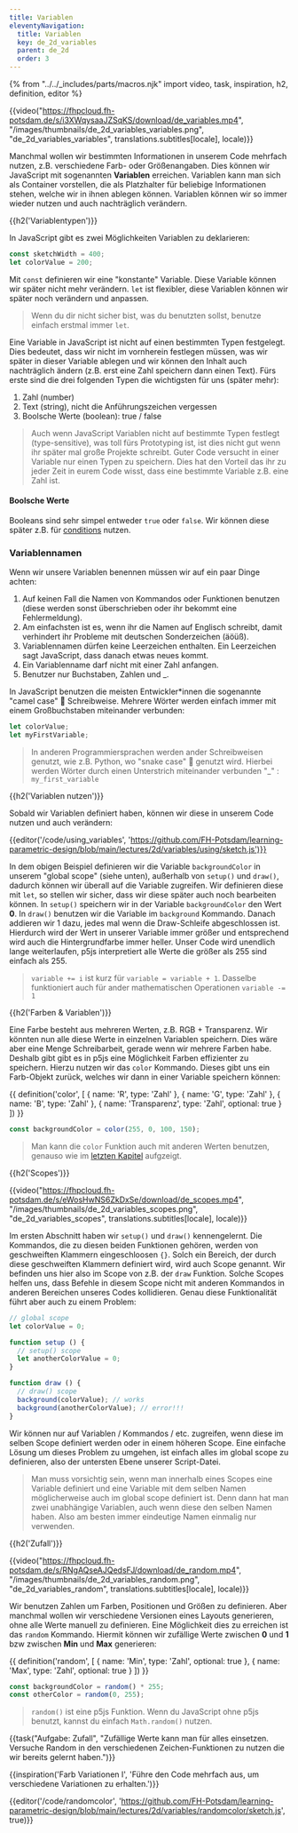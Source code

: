 ```yaml
---
title: Variablen
eleventyNavigation:
  title: Variablen
  key: de_2d_variables
  parent: de_2d
  order: 3
---
```


{% from "../../_includes/parts/macros.njk" import video, task, inspiration, h2, definition, editor %}

{{video("https://fhpcloud.fh-potsdam.de/s/i3XWqysaaJZSqKS/download/de_variables.mp4", "/images/thumbnails/de_2d_variables_variables.png", "de_2d_variables_variables", translations.subtitles[locale], locale)}}
<!--
dg:https://fhpcloud.fh-potsdam.de/s/Wp2SwcgTBm5Koz7
de:https://fhpcloud.fh-potsdam.de/s/i3XWqysaaJZSqKS/download/de_variables.mp4
en:https://fhpcloud.fh-potsdam.de/s/pRWC3RCBAkomJQc/download/de_variables.mp4
-->

Manchmal wollen wir bestimmten Informationen in unserem Code mehrfach nutzen, z.B. verschiedene Farb- oder Größenangaben. Dies können wir JavaScript mit sogenannten **Variablen** erreichen. Variablen kann man sich als Container vorstellen, die als Platzhalter für beliebige Informationen stehen, welche wir in ihnen ablegen können. Variablen können wir so immer wieder nutzen und auch nachträglich verändern.

{{h2('Variablentypen')}}

In JavaScript gibt es zwei Möglichkeiten Variablen zu deklarieren:

```js
const sketchWidth = 400;
let colorValue = 200;
```

Mit `const` definieren wir eine "konstante" Variable. Diese Variable können wir später nicht mehr verändern. `let` ist flexibler, diese Variablen können wir später noch verändern und anpassen.

> Wenn du dir nicht sicher bist, was du benutzten sollst, benutze einfach erstmal immer `let`.

Eine Variable in JavaScript ist nicht auf einen bestimmten Typen festgelegt. Dies bedeutet, dass wir nicht im vornherein festlegen müssen, was wir später in dieser Variable ablegen und wir können den Inhalt auch nachträglich ändern (z.B. erst eine Zahl speichern dann einen Text). Fürs erste sind die drei folgenden Typen die wichtigsten für uns (später mehr):

1. Zahl (number)
2. Text (string), nicht die Anführungszeichen vergessen
3. Boolsche Werte (boolean): true / false

> Auch wenn JavaScript Variablen nicht auf bestimmte Typen festlegt (type-sensitive), was toll fürs Prototyping ist, ist dies nicht gut wenn ihr später mal große Projekte schreibt. Guter Code versucht in einer Variable nur einen Typen zu speichern. Dies hat den Vorteil das ihr zu jeder Zeit in eurem Code wisst, dass eine bestimmte Variable z.B. eine Zahl ist.

#### Boolsche Werte

Booleans sind sehr simpel entweder `true` oder `false`. Wir können diese später z.B. für [conditions](03_3-conditions.md) nutzen.

### Variablennamen

Wenn wir unsere Variablen benennen müssen wir auf ein paar Dinge achten:

1. Auf keinen Fall die Namen von Kommandos oder Funktionen benutzen (diese werden sonst überschrieben oder ihr bekommt eine Fehlermeldung).
2. Am einfachsten ist es, wenn ihr die Namen auf Englisch schreibt, damit verhindert ihr Probleme mit deutschen Sonderzeichen (äöüß).
3. Variablennamen dürfen keine Leerzeichen enthalten. Ein Leerzeichen sagt JavaScript, dass danach etwas neues kommt.
4. Ein Variablenname darf nicht mit einer Zahl anfangen.
5. Benutzer nur Buchstaben, Zahlen und _.

In JavaScript benutzen die meisten Entwickler*innen die sogenannte "camel case" 🐪 Schreibweise. Mehrere Wörter werden einfach immer mit einem Großbuchstaben miteinander verbunden:

```js
let colorValue;
let myFirstVariable;
```

> In anderen Programmiersprachen werden ander Schreibweisen genutzt, wie z.B. Python, wo "snake case" 🐍 genutzt wird. Hierbei werden Wörter durch einen Unterstrich miteinander verbunden "_" : `my_first_variable`

{{h2('Variablen nutzen')}}

Sobald wir Variablen definiert haben, können wir diese in unserem Code nutzen und auch verändern:

{{editor('/code/using_variables', 'https://github.com/FH-Potsdam/learning-parametric-design/blob/main/lectures/2d/variables/using/sketch.js')}}

In dem obigen Beispiel definieren wir die Variable `backgroundColor` in unserem "global scope" (siehe unten), außerhalb von `setup()` und `draw()`, dadurch können wir überall auf die Variable zugreifen. Wir definieren diese mit `let`, so stellen wir sicher, dass wir diese später auch noch bearbeiten können. In `setup()` speichern wir in der Variable `backgroundColor` den Wert **0**. In `draw()` benutzen wir die Variable im `background` Kommando. Danach addieren wir 1 dazu, jedes mal wenn die Draw-Schleife abgeschlossen ist. Hierdurch wird der Wert in unserer Variable immer größer und entsprechend wird auch die Hintergrundfarbe immer heller. Unser Code wird unendlich lange weiterlaufen, p5js interpretiert alle Werte die größer als 255 sind einfach als 255.

> `variable += i` ist kurz für `variable = variable + 1`. Dasselbe funktioniert auch für ander mathematischen Operationen `variable -= 1`

{{h2('Farben & Variablen')}}

Eine Farbe besteht aus mehreren Werten, z.B. RGB + Transparenz. Wir könnten nun alle diese Werte in einzelnen Variablen speichern. Dies wäre aber eine Menge Schreibarbeit, gerade wenn wir mehrere Farben habe. Deshalb gibt gibt es in p5js eine Möglichkeit Farben effizienter zu speichern. Hierzu nutzen wir das `color` Kommando. Dieses gibt uns ein Farb-Objekt zurück, welches wir dann in einer Variable speichern können:

{{ definition('color', [
  { name: 'R', type: 'Zahl' },
  { name: 'G', type: 'Zahl' },
  { name: 'B', type: 'Zahl' },
  { name: 'Transparenz', type: 'Zahl', optional: true }
]) }}
```js
const backgroundColor = color(255, 0, 100, 150);
```

> Man kann die `color` Funktion auch mit anderen Werten benutzen, genauso wie im [letzten Kapitel](02-drawing.md) aufgzeigt.


{{h2('Scopes')}}

{{video("https://fhpcloud.fh-potsdam.de/s/eWosHwNS6ZkDxSe/download/de_scopes.mp4", "/images/thumbnails/de_2d_variables_scopes.png", "de_2d_variables_scopes", translations.subtitles[locale], locale)}}

<!--
dg:https://fhpcloud.fh-potsdam.de/s/9mtqAwkMRiQwNC7
de:https://fhpcloud.fh-potsdam.de/s/eWosHwNS6ZkDxSe/download/de_scopes.mp4
en:https://fhpcloud.fh-potsdam.de/s/pqPoc8X82zsY8Mn/download/de_scopes.mp4
-->

Im ersten Abschnitt haben wir `setup()` und `draw()` kennengelernt. Die Kommandos, die zu diesen beiden Funktionen gehören, werden von geschweiften Klammern eingeschloosen `{}`. Solch ein Bereich, der durch diese geschweiften Klammern definiert wird, wird auch Scope genannt. Wir befinden uns hier also im Scope von z.B. der `draw` Funktion. Solche Scopes helfen uns, dass Befehle in diesem Scope nicht mit anderen Kommandos in anderen Bereichen unseres Codes kollidieren. Genau diese Funktionalität führt aber auch zu einem Problem:

```js
// global scope
let colorValue = 0;

function setup () {
  // setup() scope
  let anotherColorValue = 0;
}

function draw () {
  // draw() scope
  background(colorValue); // works
  background(anotherColorValue); // error!!!
}
```

Wir können nur auf Variablen / Kommandos / etc. zugreifen, wenn diese im selben Scope definiert werden oder in einem höheren Scope. Eine einfache Lösung um dieses Problem zu umgehen, ist einfach alles im global scope zu definieren, also der untersten Ebene unserer Script-Datei.

> Man muss vorsichtig sein, wenn man innerhalb eines Scopes eine Variable definiert und eine Variable mit dem selben Namen möglicherweise auch im global scope definiert ist. Denn dann hat man zwei unabhängige Variablen, auch wenn diese den selben Namen haben. Also am besten immer eindeutige Namen einmalig nur verwenden.

{{h2('Zufall')}}

{{video("https://fhpcloud.fh-potsdam.de/s/RNgAQseAJQedsFJ/download/de_random.mp4", "/images/thumbnails/de_2d_variables_random.png", "de_2d_variables_random", translations.subtitles[locale], locale)}}
<!--
dg:https://fhpcloud.fh-potsdam.de/s/kX6zRRerQxB89e7
de:https://fhpcloud.fh-potsdam.de/s/RNgAQseAJQedsFJ/download/de_random.mp4
en:https://fhpcloud.fh-potsdam.de/s/BcpyHGz7bq5sazY/download/de_random.mp4
-->

Wir benutzen Zahlen um Farben, Positionen und Größen zu definieren. Aber manchmal wollen wir verschiedene Versionen eines Layouts generieren, ohne alle Werte manuell zu definieren. Eine Möglichkeit dies zu erreichen ist das `random` Kommando. Hiermit können wir zufällige Werte zwischen **0** und **1** bzw zwischen **Min** und **Max** generieren:

{{ definition('random', [
  { name: 'Min', type: 'Zahl', optional: true },
  { name: 'Max', type: 'Zahl', optional: true }
]) }}
```js
const backgroundColor = random() * 255;
const otherColor = random(0, 255);
```

> `random()` ist eine p5js Funktion. Wenn du JavaScript ohne p5js benutzt, kannst du einfach `Math.random()` nutzen.

{{task("Aufgabe: Zufall", "Zufällige Werte kann man für alles einsetzen. Versuche Random in den verschiedenen Zeichen-Funktionen zu nutzen die wir bereits gelernt haben.")}}

{{inspiration('Farb Variationen I', 'Führe den Code mehrfach aus, um verschiedene Variationen zu erhalten.')}}

{{editor('/code/randomcolor', 'https://github.com/FH-Potsdam/learning-parametric-design/blob/main/lectures/2d/variables/randomcolor/sketch.js', true)}}